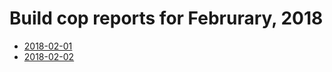 # Build cop reports for Februrary, 2018

* [2018-02-01](https://bitbucket.org/osrf/gazebo/wiki/create/buildcop/2018/02/01.md)
* [2018-02-02](https://bitbucket.org/osrf/gazebo/wiki/create/buildcop/2018/02/02.md)